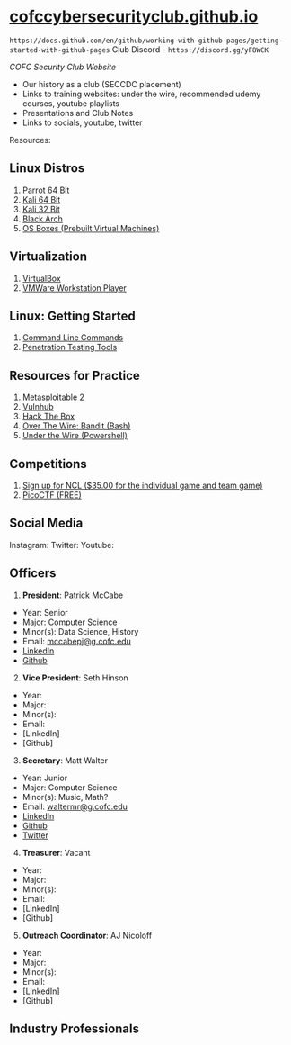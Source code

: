 # [cofccybersecurityclub.github.io](https://cofccybersecurityclub.github.io/)

`https://docs.github.com/en/github/working-with-github-pages/getting-started-with-github-pages`
Club Discord - `https://discord.gg/yF8WCK`

*COFC Security Club Website*

* Our history as a club (SECCDC placement) 
* Links to training websites: under the wire, recommended udemy courses, youtube playlists 
* Presentations and Club Notes
* Links to socials, youtube, twitter 


Resources:

## Linux Distros

1. [Parrot 64 Bit](https://download.parrot.sh/parrot/iso/4.9.1/Parrot-security-4.9.1_x64.iso)
2. [Kali 64 Bit](https://cdimage.kali.org/kali-2020.2/kali-linux-2020.2-installer-amd64.iso)
3. [Kali 32 Bit](https://cdimage.kali.org/kali-2020.2/kali-linux-2020.2-installer-i386.iso)
4. [Black Arch](https://ftp.halifax.rwth-aachen.de/blackarch/iso/blackarch-linux-live-2020.06.01-x86_64.iso)
5. [OS Boxes (Prebuilt Virtual Machines)](https://www.osboxes.org/)

## Virtualization

1. [VirtualBox](https://www.virtualbox.org/wiki/Downloads)
2. [VMWare Workstation Player](https://www.vmware.com/products/workstation-player/workstation-player-evaluation.html)

## Linux: Getting Started

1. [Command Line Commands](https://www.youtube.com/playlist?list=PLBf0hzazHTGMh2fe2MFf3lCgk0rKmS2by)
2. [Penetration Testing Tools](https://www.youtube.com/playlist?list=PLBf0hzazHTGOEuhPQSnq-Ej8jRyXxfYvl)

## Resources for Practice

1. [Metasploitable 2](https://sourceforge.net/projects/metasploitable/)
2. [Vulnhub](https://www.vulnhub.com/)
3. [Hack The Box](https://www.hackthebox.eu/)
4. [Over The Wire: Bandit (Bash)](https://overthewire.org/wargames/bandit/)
5. [Under the Wire (Powershell)](https://underthewire.tech/)

## Competitions
1. [Sign up for NCL ($35.00 for the individual game and team game)](https://nationalcyberleague.org/)
2. [PicoCTF (FREE)](https://picoctf.com/)

## Social Media

Instagram:
Twitter:
Youtube:

## Officers

1. **President**: Patrick McCabe 
* Year: Senior
* Major: Computer Science
* Minor(s): Data Science, History
* Email: mccabepj@g.cofc.edu
* [LinkedIn](https://www.linkedin.com/in/patrick-mccabe-b4980314a/)
* [Github](https://github.com/pmccabe5)
2. **Vice President**: Seth Hinson
* Year: 
* Major: 
* Minor(s): 
* Email: 
* [LinkedIn]
* [Github]
3. **Secretary**: Matt Walter
* Year: Junior
* Major: Computer Science
* Minor(s): Music, Math? 
* Email: waltermr@g.cofc.edu
* [LinkedIn](https://www.linkedin.com/in/matt-walter-686912167/)
* [Github](https://github.com/Walterm21)
* [Twitter](https://twitter.com/WookieMonkeys)

4. **Treasurer**: Vacant
* Year: 
* Major: 
* Minor(s): 
* Email: 
* [LinkedIn]
* [Github]
5. **Outreach Coordinator**: AJ Nicoloff
* Year: 
* Major: 
* Minor(s): 
* Email: 
* [LinkedIn]
* [Github]

## Industry Professionals
